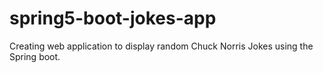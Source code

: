 # spring5-boot-jokes-app
Creating web application to display random Chuck Norris Jokes using the Spring boot.
